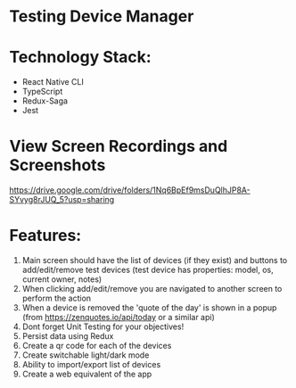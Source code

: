 # Testing Device Manager

# Technology Stack:
- React Native CLI 
- TypeScript 
- Redux-Saga 
- Jest

# View Screen Recordings and Screenshots
https://drive.google.com/drive/folders/1Nq6BpEf9msDuQlhJP8A-SYvyg8rJUQ_5?usp=sharing

# Features: 

1. Main screen should have the list of devices (if they exist) and buttons to add/edit/remove test devices (test device has properties: model, os, current owner, notes) 
2. When clicking add/edit/remove you are navigated to another screen to perform the action 
3. When a device is removed the 'quote of the day' is shown in a popup (from https://zenquotes.io/api/today or a similar api) 
4. Dont forget Unit Testing for your objectives! 
5. Persist data using Redux 
6. Create a qr code for each of the devices 
7. Create switchable light/dark mode 
8. Ability to import/export list of devices 
9. Create a web equivalent of the app

